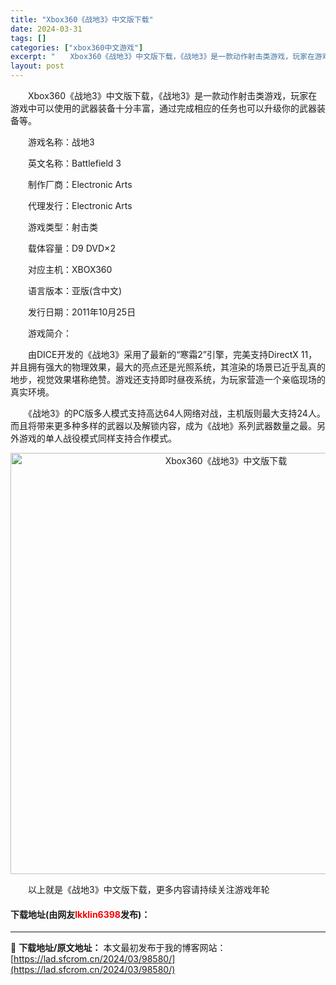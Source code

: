 ```yaml
---
title: "Xbox360《战地3》中文版下载"
date: 2024-03-31
tags: []
categories: ["xbox360中文游戏"]
excerpt: "　　Xbox360《战地3》中文版下载，《战地3》是一款动作射击类游戏，玩家在游戏中可以使用的武器装备十分丰富，通过完成相应的任务也可以升级你的武器装备等。 　　游戏名称：战地3 　　英文名称：Battlefield 3 　　制作厂商：Electronic Arts 　　代理发行：Electroni&hellip;"
layout: post
---
```


 <p>　　Xbox360《战地3》中文版下载，《战地3》是一款动作射击类游戏，玩家在游戏中可以使用的武器装备十分丰富，通过完成相应的任务也可以升级你的武器装备等。</p> <p>　　游戏名称：战地3</p> <p>　　英文名称：Battlefield 3</p> <p>　　制作厂商：Electronic Arts</p> <p>　　代理发行：Electronic Arts</p> <p>　　游戏类型：射击类</p> <p>　　载体容量：D9 DVD&times;2</p> <p>　　对应主机：XBOX360</p> <p>　　语言版本：亚版(含中文)</p> <p>　　发行日期：2011年10月25日</p> <p>　　游戏简介：</p> <p>　　由DICE开发的《战地3》采用了最新的&ldquo;寒霜2&rdquo;引擎，完美支持DirectX 11，并且拥有强大的物理效果，最大的亮点还是光照系统，其渲染的场景已近乎乱真的地步，视觉效果堪称绝赞。游戏还支持即时昼夜系统，为玩家营造一个亲临现场的真实环境。</p> <p>　　《战地3》的PC版多人模式支持高达64人网络对战，主机版则最大支持24人。而且将带来更多种多样的武器以及解锁内容，成为《战地》系列武器数量之最。另外游戏的单人战役模式同样支持合作模式。</p> <p align="center"><img align="" border="0" src="https://lad.sfcrom.cn/wp-content/uploads/2024/03/20240330_66084143bf912.jpg" width="674" alt="Xbox360《战地3》中文版下载" /></p> <p>　　以上就是《战地3》中文版下载，更多内容请持续关注游戏年轮</p> <p><h4>下载地址(由网友<font color="red">lkklin6398</font>发布)：</h4></p> 

---
📖 **下载地址/原文地址：** 本文最初发布于我的博客网站：[https://lad.sfcrom.cn/2024/03/98580/](https://lad.sfcrom.cn/2024/03/98580/)
